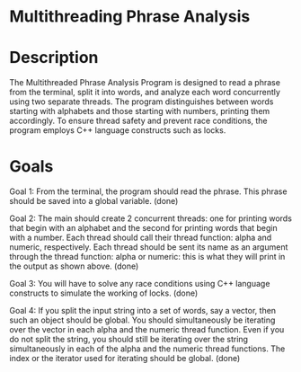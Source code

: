 # Multithreading Phrase Analysis

# Description
The Multithreaded Phrase Analysis Program is designed to read a phrase from the terminal, split it into words, and analyze each word concurrently using two separate threads. The program distinguishes between words starting with alphabets and those starting with numbers, printing them accordingly. To ensure thread safety and prevent race conditions, the program employs C++ language constructs such as locks.

# Goals

Goal 1: From the terminal, the program should read the phrase. This phrase should be saved into a global variable. (done)

Goal 2: The main should create 2 concurrent threads: one for printing words that begin with an alphabet and the second for printing words that begin with a number. Each thread should call their thread function: alpha and numeric, respectively. Each thread should be sent its name as an argument through the thread function: alpha or numeric: this is what they will print in the output as shown above. (done)

Goal 3: You will have to solve any race conditions using C++ language constructs to simulate the working of locks. (done)

Goal 4: If you split the input string into a set of words, say a vector, then such an object should be global. You should simultaneously be iterating over the vector in each alpha and the numeric thread function. Even if you do not split the string, you should still be iterating over the string simultaneously in each of the alpha and the numeric thread functions. The index or the iterator used for iterating should be global. (done)

